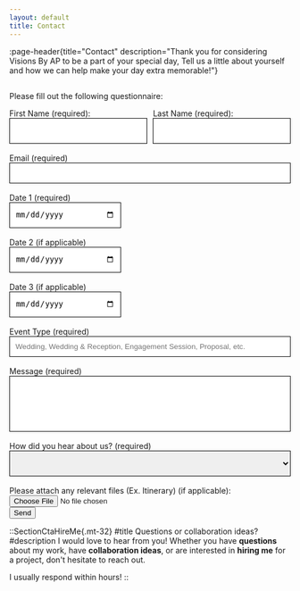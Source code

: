 ```yaml
---
layout: default
title: Contact
---
```


:page-header{title="Contact" description="Thank you for considering Visions By AP to be a part of your special day, Tell us a little about yourself and how we can help make your day extra memorable!"}

##

<form
  action="https://formspree.io/f/xyyarkro"
  method="POST"
  enctype="multipart/form-data"
>

Please fill out the following questionnaire:

<div style="display: flex; gap: 10px;">
  <div>
    <label for="first-name">First Name (required):</label>
    <input type="text" name="first-name" id="first-name" style="color: black; height: 46px; width: 100%; padding: 10px; border: 1px solid black;" aria-required="true" required>
  </div>
  <div>
    <label for="last-name">Last Name (required):</label>
    <input type="text" name="last-name" id="last-name" style="color: black; height: 46px; width: 100%; padding: 10px; border: 1px solid black;" aria-required="true" required>
  </div>
</div>
<br>
<label>
Email (required)
<input type="email" name="email" style="color: black; width: 100%; padding: 10px; border: 1px solid black;" aria-required="true" required>
</label>
<br>
<br>
<label>
Date 1 (required)
<br>
<input type="date" name="date1" style="color: black; width: 200px; height: 46px; padding: 10px; border: 1px solid black;" aria-required="true" required>
</label>
<br>
<br>
<label>
Date 2 (if applicable)
<br>
<input type="date" name="date2" style="color: black; width: 200px; height: 46px; padding: 10px; border: 1px solid black;">
</label>
<br>
<br>
<label>
Date 3 (if applicable)
<br>
<input type="date" name="date3" style="color: black; width: 200px; height: 46px; padding: 10px; border: 1px solid black;">
</label>
<br>
<br>
<label>
Event Type (required)
<input type="text" name="type" style="color: black; width: 100%; padding: 10px; border: 1px solid black;" placeholder="Wedding, Wedding & Reception, Engagement Session, Proposal, etc." aria-required="true" required>
</label>
<br>
<br>
<label>
Message (required)
<input type="text" name="message" style="color: black; width: 100%; height: 100px; padding: 10px; border: 1px solid black;" aria-required="true" required>
</label>
<br>
<br>
<label>
How did you hear about us? (required)

<select name="source" style="color: black; width: 100%; height: 46px; padding: 10px; border: 1px solid black;" aria-label="Dropdown" required>
  <option value=""></option>
  <option value="Online Search">Online Search</option>
  <option value="Instagram">Instagram</option>
  <option value="TikTok">TikTok</option>
  <option value="Facebook">Facebook</option>
  <option value="Wedding Planner">Wedding Planner</option>
  <option value="Referred">Referred</option>
  <option value="Other">Other</option>
</select>
</label>
<br>
  <label>
    <br>
    Please attach any relevant files (Ex. Itinerary) (if applicable):
    <input type="file" name="upload">
  </label>
  <br>
  <button type="submit">Send</button>
<br>
</form>





::SectionCtaHireMe{.mt-32}
#title
Questions or collaboration ideas?
#description
I would love to hear from you! Whether you have __questions__ about my work, have __collaboration ideas__, or are interested in __hiring me__ for a project, don't hesitate to reach out.

I usually respond within hours!
::
